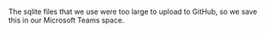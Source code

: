The sqlite files that we use were too large to upload to GitHub, so we save this in our Microsoft Teams space.
